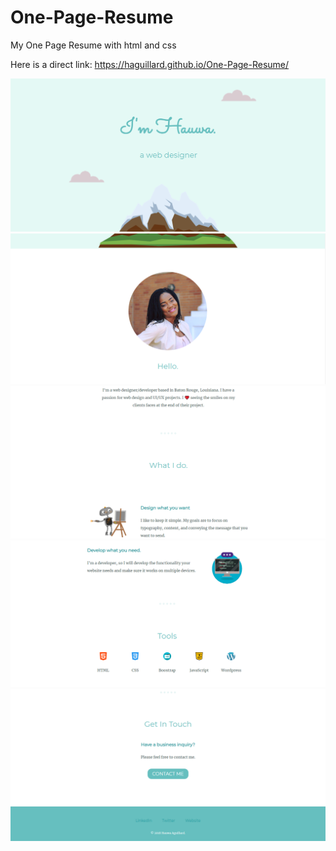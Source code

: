 # One-Page-Resume
My One Page Resume with html and css

Here is a direct link: https://haguillard.github.io/One-Page-Resume/

![](images/aboutme1.PNG)
![](images/aboutme2.PNG)
![](images/aboutme3.PNG)
![](images/aboutme4.PNG)
![](images/aboutme5.PNG)
